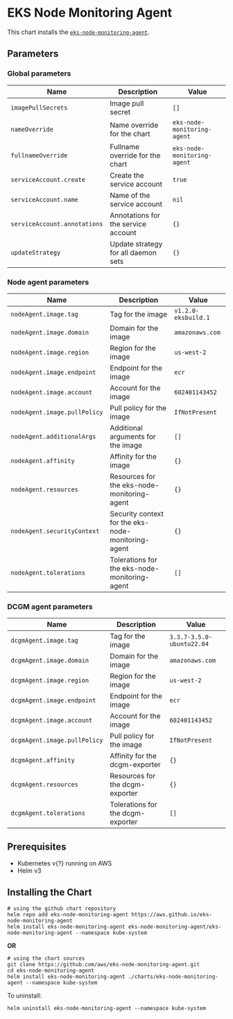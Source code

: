 # EKS Node Monitoring Agent

This chart installs the [`eks-node-monitoring-agent`](https://github.com/aws/eks-node-monitoring-agent).

## Parameters

### Global parameters

| Name                         | Description                         | Value                       |
| ---------------------------- | ----------------------------------- | --------------------------- |
| `imagePullSecrets`           | Image pull secret                   | `[]`                        |
| `nameOverride`               | Name override for the chart         | `eks-node-monitoring-agent` |
| `fullnameOverride`           | Fullname override for the chart     | `eks-node-monitoring-agent` |
| `serviceAccount.create`      | Create the service account          | `true`                      |
| `serviceAccount.name`        | Name of the service account         | `nil`                       |
| `serviceAccount.annotations` | Annotations for the service account | `{}`                        |
| `updateStrategy`             | Update strategy for all daemon sets | `{}`                        |

### Node agent parameters

| Name                         | Description                                        | Value               |
| ---------------------------- | -------------------------------------------------- | ------------------- |
| `nodeAgent.image.tag`        | Tag for the image                                  | `v1.2.0-eksbuild.1` |
| `nodeAgent.image.domain`     | Domain for the image                               | `amazonaws.com`     |
| `nodeAgent.image.region`     | Region for the image                               | `us-west-2`         |
| `nodeAgent.image.endpoint`   | Endpoint for the image                             | `ecr`               |
| `nodeAgent.image.account`    | Account for the image                              | `602401143452`      |
| `nodeAgent.image.pullPolicy` | Pull policy for the image                          | `IfNotPresent`      |
| `nodeAgent.additionalArgs`   | Additional arguments for the image                 | `[]`                |
| `nodeAgent.affinity`         | Affinity for the image                             | `{}`                |
| `nodeAgent.resources`        | Resources for the eks-node-monitoring-agent        | `{}`                |
| `nodeAgent.securityContext`  | Security context for the eks-node-monitoring-agent | `{}`                |
| `nodeAgent.tolerations`      | Tolerations for the eks-node-monitoring-agent      | `[]`                |

### DCGM agent parameters

| Name                         | Description                       | Value                     |
| ---------------------------- | --------------------------------- | ------------------------- |
| `dcgmAgent.image.tag`        | Tag for the image                 | `3.3.7-3.5.0-ubuntu22.04` |
| `dcgmAgent.image.domain`     | Domain for the image              | `amazonaws.com`           |
| `dcgmAgent.image.region`     | Region for the image              | `us-west-2`               |
| `dcgmAgent.image.endpoint`   | Endpoint for the image            | `ecr`                     |
| `dcgmAgent.image.account`    | Account for the image             | `602401143452`            |
| `dcgmAgent.image.pullPolicy` | Pull policy for the image         | `IfNotPresent`            |
| `dcgmAgent.affinity`         | Affinity for the dcgm-exporter    | `{}`                      |
| `dcgmAgent.resources`        | Resources for the dcgm-exporter   | `{}`                      |
| `dcgmAgent.tolerations`      | Tolerations for the dcgm-exporter | `[]`                      |


## Prerequisites

- Kubernetes v{?} running on AWS
- Helm v3

## Installing the Chart

```shell
# using the github chart repository
helm repo add eks-node-monitoring-agent https://aws.github.io/eks-node-monitoring-agent
helm install eks-node-monitoring-agent eks-node-monitoring-agent/eks-node-monitoring-agent --namespace kube-system
```

**OR**

```shell
# using the chart sources
git clone https://github.com/aws/eks-node-monitoring-agent.git
cd eks-node-monitoring-agent
helm install eks-node-monitoring-agent ./charts/eks-node-monitoring-agent --namespace kube-system
```

To uninstall:

```shell
helm uninstall eks-node-monitoring-agent --namespace kube-system
```
